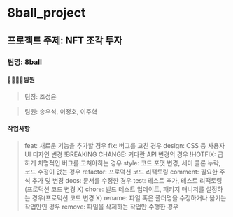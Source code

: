# 8ball_project

## 프로젝트 주제: NFT 조각 투자

### 팀명: 8ball

#### 👨‍👨‍👦‍👦팀원

> 팀장: 조성윤

> 팀원: 송우석, 이정호, 이주혁

#### 작업사항

> feat: 새로운 기능을 추가할 경우
> fix: 버그를 고친 경우
> design: CSS 등 사용자 UI 디자인 변경
> !BREAKING CHANGE: 커다란 API 변경의 경우
> !HOTFIX: 급하게 치명적인 버그를 고쳐야하는 경우
> style: 코드 포맷 변경, 세미 콜론 누락, 코드 수정이 없는 경우
> refactor: 프로덕션 코드 리팩토링
> comment: 필요한 주석 추가 및 변경
> docs: 문서를 수정한 경우
> test: 테스트 추가, 테스트 리팩토링(프로덕션 코드 변경 X)
> chore: 빌드 테스트 업데이트, 패키지 매니저를 설정하는 경우(프로덕션 코드 변경 X)
> rename: 파일 혹은 폴더명을 수정하거나 옮기는 작업만인 경우
> remove: 파일을 삭제하는 작업만 수행한 경우
